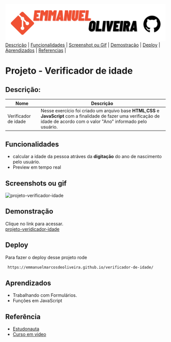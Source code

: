 ![banner-github](https://github.com/emmanuelmarcosdeoliveira/media-query/blob/main/imagens/manu-github.png) 
[Descrição](#descrição) | 
[Funcionalidades](#funcionalidades) |
[Screenshot ou Gif](#screenshots-ou-gif) |
[Demostração](#demonstração) |
[Deploy](#deploy) |
[Aprendizados](#aprendizados) |
[Referencias](#referência) |
# Projeto - Verificador de idade
## Descrição:
Nome |   Descrição
---- | ------------
Verificador de idade | Nesse exercício foi criado um arquivo base **HTML**,**CSS** e **JavaScript** com a finalidade de fazer uma verificação de idade de acordo com o valor "Ano" informado pelo usuário.
## Funcionalidades

- calcular a idade da pessoa atráves da **digitação** do ano de nascimento pelo usuário.
- Preview em tempo real


## Screenshots ou gif 

![projeto-verificador-idade](https://github.com/emmanuelmarcosdeoliveira/verificador-de-idade/blob/main/imagem/verificador%20de%20idade.gif)

## Demonstração

Clique no link para acessar. <br>
 [projeto-veridicador-idade ](https://emmanuelmarcosdeoliveira.github.io/verificador-de-idade/)


## Deploy

Para fazer o deploy desse projeto rode

```bash
 https://emmanuelmarcosdeoliveira.github.io/verificador-de-idade/
```


## Aprendizados

- Trabalhando com Formulários. 
- Funções em JavaScript


## Referência

 - [Estudonauta](https://www.estudonauta.com/)
 - [Curso em video](https://cursoemvideo.com)
 

